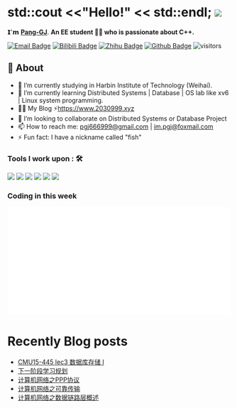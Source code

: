 # std::cout <<"Hello!" << std::endl; <img src="https://user-images.githubusercontent.com/5679180/79618120-0daffb80-80be-11ea-819e-d2b0fa904d07.gif" width="27px"> 

𝗜'𝗺 [**Pang-GJ**](https://github.com/Pang-GJ). **An EE student 👨‍💻 who is passionate about C++.**

[![Email Badge](https://img.shields.io/badge/-Email-c14438?style=flat-square&logo=Gmail&logoColor=white&link=2362421192@qq.com)](im.pgj@foxmail.com)
[![Bilibili Badge](https://img.shields.io/badge/-BiliBili-D14970?style=flat-square&logo=Bilibili&logoColor=white&link=https://space.bilibili.com/101024153)](https://space.bilibili.com/101024153)
[![Zhihu Badge](https://img.shields.io/badge/-Zhihu-1b8ee4?style=flat-square&logo=Zhihu&logoColor=white&link=https://www.zhihu.com/people/nu-li-zhong-de-jian-ge)](https://www.zhihu.com/people/nu-li-zhong-de-jian-ge)
[![Github Badge](https://img.shields.io/badge/-Github-232323?style=flat-square&logo=Github&logoColor=white&link=https://github.com/Pang-GJ)](https://github.com/Pang-GJ)
![visitors](https://visitor-badge.laobi.icu/badge?page_id=Pang-GJ)  

## 🧐 About
- 🔭 I’m currently studying in Harbin Institute of Technology (Weihai).
- 🌱 I’m currently learning Distributed Systems | Database | OS lab like xv6 | Linux system programming.
- 👨‍💻  My Blog ⚡https://www.2030999.xyz
- 👯 I’m looking to collaborate on Distributed Systems or Database Project
- 📫 How to reach me: pgj666999@gmail.com | im.pgj@foxmail.com  
- ⚡ Fun fact: I have a nickname called "fish"

### Tools I work upon : 🛠

<img src="https://img.shields.io/badge/c++%20-%2300599C.svg?&style=for-the-badge&logo=c%2B%2B&logoColor=white"> <img src="https://img.shields.io/badge/python%20-%2314354C.svg?&style=for-the-badge&logo=python&logoColor=white"> <img src="https://img.shields.io/badge/git%20-%23F05033.svg?&style=for-the-badge&logo=git&logoColor=white"/> <img src="http://img.shields.io/badge/-VS%20Code-000000?style=for-the-badge&logo=Visual-studio-code&logoColor=blue"> <img src="https://img.shields.io/badge/LLVM-blue?style=for-the-badge&logo=LLVM&logoColor=white&color=black"> <img src="https://img.shields.io/badge/ArchLinux-blue?style=for-the-badge&logo=Arch-Linux&logoColor=white">

<!--
![Anurag's GitHub stats](https://github-readme-stats.vercel.app/api?username=Pang-GJ&show_icons=true&hide=contribs,prs&show_owner=true&title_color=03fc90&icon_color=03fc90&text_color=03fc90&bg_color=002b19)  
![Top Langs](https://github-readme-stats.vercel.app/api/top-langs/?username=Pang-GJ&title_color=03fc90&icon_color=03fc90&text_color=03fc90&bg_color=002b19&card_width=495)   
-->

### Coding in this week
![WakaTime](/metrics.plugin.wakatime.svg)   

# Recently Blog posts
<!-- BLOG-POST-LIST:START -->
- [CMU15-445 lec3 数据库存储 I](https://www.2030999.xyz/article/cmu15445lec3.html)
- [下一阶段学习规划](https://www.2030999.xyz/article/abbrlink-zi-ji-tian.html)
- [计算机网络之PPP协议](https://www.2030999.xyz/article/8323b868.html)
- [计算机网络之可靠传输](https://www.2030999.xyz/article/3ca5cb66.html)
- [计算机网络之数据链路层概述](https://www.2030999.xyz/article/f725aebb.html)
<!-- BLOG-POST-LIST:END -->
